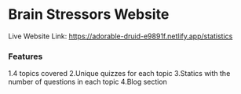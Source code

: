 # Brain Stressors Website

Live Website Link: https://adorable-druid-e9891f.netlify.app/statistics

### Features

1.4 topics covered
2.Unique quizzes for each topic
3.Statics with the number of questions in each topic
4.Blog section 


